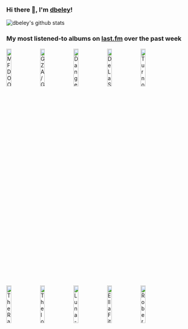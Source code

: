 ### Hi there 👋, I'm [dbeley](https://dbeley.ovh/en)!

![dbeley's github stats](https://github-readme-stats.vercel.app/api?username=dbeley)

### My most listened-to albums on [last.fm](https://www.last.fm/user/d_beley) over the past week

[<img src='https://lastfm.freetls.fastly.net/i/u/300x300/5520cd4c7fff46bbe8baaa1fd31a9867.jpg' width='16%' height='16%' alt='MF DOOM - Operation: Doomsday'>](https://www.last.fm/music/mf%2bdoom/operation%253a%2bdoomsday)&nbsp;
[<img src='https://lastfm.freetls.fastly.net/i/u/300x300/aa710c139ab818b762bbe9f392c0f14a.jpg' width='16%' height='16%' alt='GZA/Genius - Liquid Swords'>](https://www.last.fm/music/gza%252fgenius/liquid%2bswords)&nbsp;
[<img src='https://lastfm.freetls.fastly.net/i/u/300x300/eaf97740666856d7c071e2b311255a9a.jpg' width='16%' height='16%' alt='Danger Mouse & Black Thought - Cheat Codes'>](https://www.last.fm/music/danger%2bmouse%2b%2526%2bblack%2bthought/cheat%2bcodes)&nbsp;
[<img src='https://lastfm.freetls.fastly.net/i/u/300x300/5b23f694bc7f2f1f525169d1112b587d.png' width='16%' height='16%' alt='De La Soul - Buhloone Mindstate'>](https://www.last.fm/music/de%2bla%2bsoul/buhloone%2bmindstate)&nbsp;
[<img src='https://lastfm.freetls.fastly.net/i/u/300x300/0bc8948eb2c1ed4fc91ecdf067d9ae73.jpg' width='16%' height='16%' alt='Turnover - Peripheral Vision'>](https://www.last.fm/music/turnover/peripheral%2bvision)&nbsp;
<br>
[<img src='https://lastfm.freetls.fastly.net/i/u/300x300/0544b699ef4e4cd1b19164096cc13b1f.jpg' width='16%' height='16%' alt='The Raincoats - Moving'>](https://www.last.fm/music/the%2braincoats/moving)&nbsp;
[<img src='https://lastfm.freetls.fastly.net/i/u/300x300/df0d3cc333f8d0c87928d49888ea4440.jpg' width='16%' height='16%' alt='Thelonious Monk - Brilliant Corners'>](https://www.last.fm/music/thelonious%2bmonk/brilliant%2bcorners)&nbsp;
[<img src='https://lastfm.freetls.fastly.net/i/u/300x300/9ef5422a3d1e4e8bbc0888f81fc4c191.png' width='16%' height='16%' alt='Luna - Penthouse'>](https://www.last.fm/music/luna/penthouse)&nbsp;
[<img src='https://lastfm.freetls.fastly.net/i/u/300x300/84b96746227062e313823f548318aa32.jpg' width='16%' height='16%' alt='Ella Fitzgerald - Ella Fitzgerald Sings The George And Ira Gershwin Song Book'>](https://www.last.fm/music/ella%2bfitzgerald/ella%2bfitzgerald%2bsings%2bthe%2bgeorge%2band%2bira%2bgershwin%2bsong%2bbook)&nbsp;
[<img src='https://lastfm.freetls.fastly.net/i/u/300x300/80aecb8cab994478ad1d34545596e9cd.jpg' width='16%' height='16%' alt='Robert Glasper - Black Radio'>](https://www.last.fm/music/robert%2bglasper/black%2bradio)&nbsp;
<br>
